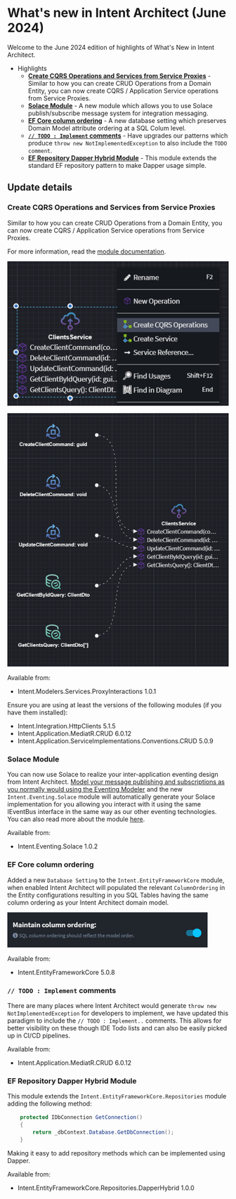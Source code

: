 # What's new in Intent Architect (June 2024)

Welcome to the June 2024 edition of highlights of What's New in Intent Architect.

- Highlights
  - **[Create CQRS Operations and Services from Service Proxies](#create-cqrs-operations-and-services-from-service-proxies)** - Similar to how you can create CRUD Operations from a Domain Entity, you can now create CQRS / Application Service operations from Service Proxies.
  - **[Solace Module](#solace-module)** - A new module which allows you to use Solace publish/subscribe message system for integration messaging.
  - **[EF Core column ordering](#ef-core-column-ordering)** - A new database setting which preserves Domain Model attribute ordering at a SQL Colum level.
  - **[`// TODO : Implement` comments](#-todo--implement-comments)** - Have upgrades our patterns which produce `throw new NotImplementedException` to also include the `TODO comment`.
  - **[EF Repository Dapper Hybrid Module](#ef-core-column-ordering)** - This module extends the standard EF repository pattern to make Dapper usage simple.

## Update details

### Create CQRS Operations and Services from Service Proxies

Similar to how you can create CRUD Operations from a Domain Entity, you can now create CQRS / Application Service operations from Service Proxies.

For more information, read the [module documentation](https://github.com/IntentArchitect/Intent.Modules/blob/master/Modules/Intent.Modules.Modelers.Services.ProxyInteractions/README.md).

![Context Menu](images/service-proxies-creation-menu.png)

![Created Services](images/service-proxies-created-diagram.png)

Available from:

- Intent.Modelers.Services.ProxyInteractions 1.0.1

Ensure you are using at least the versions of the following modules (if you have them installed):

- Intent.Integration.HttpClients 5.1.5
- Intent.Application.MediatR.CRUD 6.0.12
- Intent.Application.ServiceImplementations.Conventions.CRUD 5.0.9

### Solace Module

You can now use Solace to realize your inter-application eventing design from Intent Architect. [Model your message publishing and subscriptions as you normally would using the Eventing Modeler](https://github.com/IntentArchitect/Intent.Modules/blob/development/Modules/Intent.Modules.Modelers.Eventing/README.md) and the new `Intent.Eventing.Solace` module will automatically generate your Solace implementation  for you allowing you interact with it using the same IEventBus interface in the same way as our other eventing technologies. You can also read more about the module [here](https://github.com/IntentArchitect/Intent.Modules.NET/blob/development/Modules/Intent.Modules.Eventing.Solace/README.md).

Available from:

- Intent.Eventing.Solace 1.0.2

### EF Core column ordering

Added a new `Database Setting` to the `Intent.EntityFrameworkCore` module, when enabled Intent Architect will populated the relevant `ColumnOrdering` in the Entity configurations resulting in you SQL Tables having the same column ordering as your Intent Architect domain model.

![Setting](images/maintain-column-ordering.png)

Available from:

- Intent.EntityFrameworkCore 5.0.8

### `// TODO : Implement` comments

There are many places where Intent Architect would generate `throw new NotImplementedException` for developers to implement, we have updated this paradigm to include the `// TODO : Implement..` comments. This allows for better visibility on these though IDE Todo lists and can also be easily picked up in CI/CD pipelines.

Available from:

- Intent.Application.MediatR.CRUD 6.0.12

### EF Repository Dapper Hybrid Module

This module extends the `Intent.EntityFrameworkCore.Repositories` module adding the following method:

```csharp
    protected IDbConnection GetConnection()
    {
        return _dbContext.Database.GetDbConnection();
    }
```

Making it easy to add repository methods which can be implemented using Dapper.

Available from:

- Intent.EntityFrameworkCore.Repositories.DapperHybrid 1.0.0
